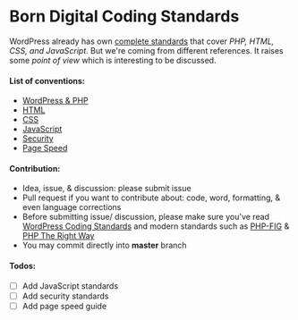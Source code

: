 Born Digital Coding Standards
===

WordPress already has own [complete standards](https://codex.wordpress.org/WordPress_Coding_Standards) that cover *PHP, HTML, CSS, and JavaScript*. But we're coming from different references. It raises some *point of view* which is interesting to be discussed.

#### List of conventions:

 * [WordPress & PHP](https://github.com/greenoss/Coding-Standards/tree/master/wp/)
 * [HTML](https://github.com/greenoss/Coding-Standards/tree/master/html)
 * [CSS](https://github.com/greenoss/Coding-Standards/tree/master/css/)
 * [JavaScript](https://github.com/greenoss/Coding-Standards/tree/master/js/)
 * [Security](https://github.com/greenoss/Coding-Standards/tree/master/wp/security/)
 * [Page Speed](https://github.com/greenoss/Coding-Standards/tree/master/wp/page-speed/)

#### Contribution:

 * Idea, issue, & discussion: please submit issue
 * Pull request if you want to contribute about: code, word, formatting, & even language corrections
 * Before submitting issue/ discussion, please make sure you've read [WordPress Coding Standards](https://codex.wordpress.org/WordPress_Coding_Standards) and modern standards such as [PHP-FIG](http://www.php-fig.org/psr/) & [PHP The Right Way](http://www.phptherightway.com/)
 * You may commit directly into **master** branch

 #### Todos:

 * [ ] Add JavaScript standards
 * [ ] Add security standards
 * [ ] Add page speed guide
